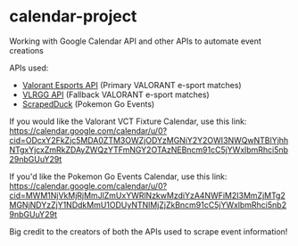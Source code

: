 # calendar-project
Working with Google Calendar API and other APIs to automate event creations 

APIs used: 
- [Valorant Esports API](https://vlresports.vercel.app) (Primary VALORANT e-sport matches)
- [VLRGG API](https://vlrggapi.vercel.app/) (Fallback VALORANT e-sport matches)
- [ScrapedDuck](https://github.com/bigfoott/ScrapedDuck/wiki/Endpoints) (Pokemon Go Events)

If you would like the Valorant VCT Fixture Calendar, use this link: 
https://calendar.google.com/calendar/u/0?cid=ODcxY2FkZjc5MDA0ZTM3OWZjODYzMGNiY2Y2OWI3NWQwNTBlYjhhNTgxYjcxZmRkZDAyZWQzYTFmNGY2OTAzNEBncm91cC5jYWxlbmRhci5nb29nbGUuY29t

If you'd like the Pokemon Go Events Calendar, use this link: 
https://calendar.google.com/calendar/u/0?cid=MWM1NjVkMjRjMmJlZmUxYWRlNzkwMzdiYzA4NWFiM2I3MmZjMTg2MGNjNDYzZjY1NDdkMmU1ODUyNTNlMjZjZkBncm91cC5jYWxlbmRhci5nb29nbGUuY29t

Big credit to the creators of both the APIs used to scrape event information! 
